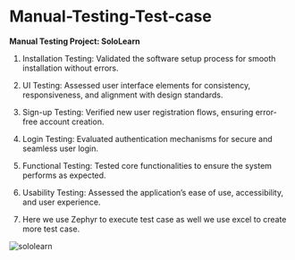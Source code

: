 # Manual-Testing-Test-case

**Manual Testing Project: SoloLearn**

1. Installation Testing: Validated the software setup process for smooth installation without errors.

2. UI Testing: Assessed user interface elements for consistency, responsiveness, and alignment with design standards.

3. Sign-up Testing: Verified new user registration flows, ensuring error-free account creation.

4. Login Testing: Evaluated authentication mechanisms for secure and seamless user login.

5. Functional Testing: Tested core functionalities to ensure the system performs as expected.

6. Usability Testing: Assessed the application’s ease of use, accessibility, and user experience.

7. Here we use Zephyr to execute test case as well we use excel to create more test case.

![sololearn](https://github.com/user-attachments/assets/34a05a8b-295c-4819-b1c0-97247e8a5e17)

